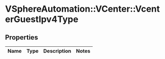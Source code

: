 # VSphereAutomation::VCenter::VcenterGuestIpv4Type

## Properties
Name | Type | Description | Notes
------------ | ------------- | ------------- | -------------


